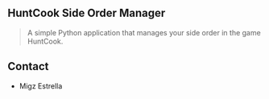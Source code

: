 ## HuntCook Side Order Manager
> A simple Python application that manages your side order in the game HuntCook.

## Contact
+ Migz Estrella
